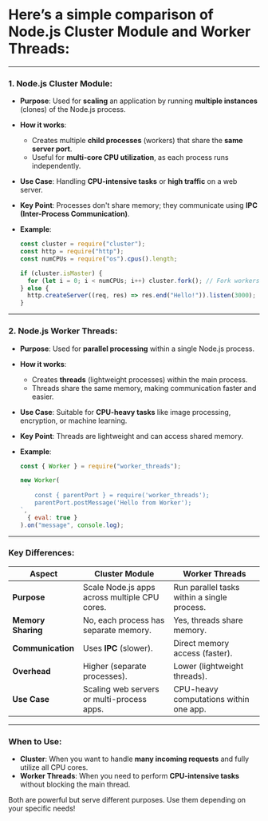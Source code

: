# Here’s a simple comparison of **Node.js Cluster Module** and **Worker Threads**:

---

### **1. Node.js Cluster Module:**

- **Purpose**: Used for **scaling** an application by running **multiple instances** (clones) of the Node.js process.
- **How it works**:
  - Creates multiple **child processes** (workers) that share the **same server port**.
  - Useful for **multi-core CPU utilization**, as each process runs independently.
- **Use Case**: Handling **CPU-intensive tasks** or **high traffic** on a web server.
- **Key Point**: Processes don't share memory; they communicate using **IPC (Inter-Process Communication)**.
- **Example**:

  ```javascript
  const cluster = require("cluster");
  const http = require("http");
  const numCPUs = require("os").cpus().length;

  if (cluster.isMaster) {
    for (let i = 0; i < numCPUs; i++) cluster.fork(); // Fork workers
  } else {
    http.createServer((req, res) => res.end("Hello!")).listen(3000);
  }
  ```

---

### **2. Node.js Worker Threads:**

- **Purpose**: Used for **parallel processing** within a single Node.js process.
- **How it works**:
  - Creates **threads** (lightweight processes) within the main process.
  - Threads share the same memory, making communication faster and easier.
- **Use Case**: Suitable for **CPU-heavy tasks** like image processing, encryption, or machine learning.
- **Key Point**: Threads are lightweight and can access shared memory.
- **Example**:

  ```javascript
  const { Worker } = require("worker_threads");

  new Worker(
    `
      const { parentPort } = require('worker_threads');
      parentPort.postMessage('Hello from Worker');
  `,
    { eval: true }
  ).on("message", console.log);
  ```

---

### **Key Differences**:

| **Aspect**         | **Cluster Module**                            | **Worker Threads**                          |
| ------------------ | --------------------------------------------- | ------------------------------------------- |
| **Purpose**        | Scale Node.js apps across multiple CPU cores. | Run parallel tasks within a single process. |
| **Memory Sharing** | No, each process has separate memory.         | Yes, threads share memory.                  |
| **Communication**  | Uses **IPC** (slower).                        | Direct memory access (faster).              |
| **Overhead**       | Higher (separate processes).                  | Lower (lightweight threads).                |
| **Use Case**       | Scaling web servers or multi-process apps.    | CPU-heavy computations within one app.      |

---

### **When to Use:**

- **Cluster**: When you want to handle **many incoming requests** and fully utilize all CPU cores.
- **Worker Threads**: When you need to perform **CPU-intensive tasks** without blocking the main thread.

Both are powerful but serve different purposes. Use them depending on your specific needs!
